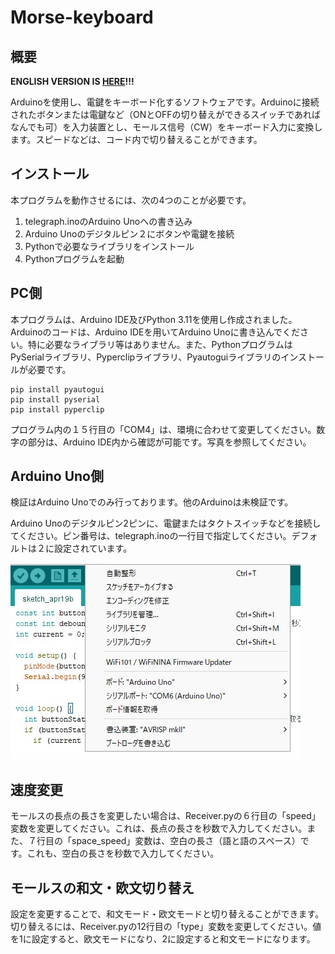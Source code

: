 # Morse-keyboard
## 概要

**ENGLISH VERSION IS [HERE](README-EN.md)!!!**

Arduinoを使用し、電鍵をキーボード化するソフトウェアです。Arduinoに接続されたボタンまたは電鍵など（ONとOFFの切り替えができるスイッチであればなんでも可）を入力装置とし、モールス信号（CW）をキーボード入力に変換します。スピードなどは、コード内で切り替えることができます。

## インストール

本プログラムを動作させるには、次の4つのことが必要です。

1. telegraph.inoのArduino Unoへの書き込み
2. Arduino Unoのデジタルピン２にボタンや電鍵を接続
3. Pythonで必要なライブラリをインストール
4. Pythonプログラムを起動

## PC側

本プログラムは、Arduino IDE及びPython 3.11を使用し作成されました。Arduinoのコードは、Arduino IDEを用いてArduino Unoに書き込んでください。特に必要なライブラリ等はありません。また、PythonプログラムはPySerialライブラリ、Pyperclipライブラリ、Pyautoguiライブラリのインストールが必要です。

```
pip install pyautogui
pip install pyserial
pip install pyperclip
```

プログラム内の１５行目の「COM4」は、環境に合わせて変更してください。数字の部分は、Arduino IDE内から確認が可能です。写真を参照してください。

## Arduino Uno側

検証はArduino Unoでのみ行っております。他のArduinoは未検証です。

Arduino Unoのデジタルピン2ピンに、電鍵またはタクトスイッチなどを接続してください。ピン番号は、telegraph.inoの一行目で指定してください。デフォルトは２に設定されています。


![Arduino-IDE](/arduino-ide.jpg) 

## 速度変更

モールスの長点の長さを変更したい場合は、Receiver.pyの６行目の「speed」変数を変更してください。これは、長点の長さを秒数で入力してください。また、７行目の「space_speed」変数は、空白の長さ（語と語のスペース）です。これも、空白の長さを秒数で入力してください。

## モールスの和文・欧文切り替え

設定を変更することで、和文モード・欧文モードと切り替えることができます。切り替えるには、Receiver.pyの12行目の「type」変数を変更してください。値を1に設定すると、欧文モードになり、2に設定すると和文モードになります。
